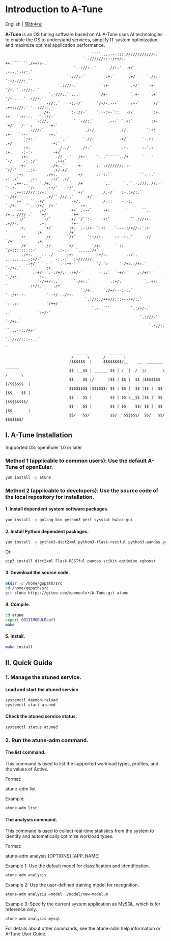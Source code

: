 Introduction to A-Tune
============
English | [简体中文](./README-zh.md)

**A-Tune** is an OS tuning software based on AI. A-Tune uses AI technologies to enable the OS to understand services, simplify IT system optimization, and maximize optimal application performance.

                                          ````....---::::////////////-.`
                                      `.-//////::::/++/--++.```````./++//-.`
                                  `.-://:.``     -//:.`  .+/`       .++-.:++/:.`
                               `-://:-``       `:+:`      .+/`    `://:. `:+/-///:.``
                           `.:///-.`          `:+-         .+/`    :+-    `/+. `.-://:-``
                       `.-///:.``...`        `/+-          `:+-    `:+`    `/+---..`.-://:-``
                      -//:.`    -:.-/`      `/+/-.---`    `/+-`     `//`    .++::///.` `.-://:-.`
                    ./+-`       `:-://-`    `.--:+-`::   -//.       `:+.     :+.  `:+:--.  ``-://:`
                 `-://.           ` `-//:.`      .---` `:+:`        :+-      `+/`   /-`-:       -+:`
              .-///-`                  ./+/.          .//.        `:+:        :+-   `---`        -+:`
            `:+:.`          `..`      `-//-           -+/`      `--+:         .+/     ```         -+:`
            :+-            ./.-/`    ./+-`             -+-      :-`-:         :+.    -:-:-         -+/`
           :+:            .//--:`  `/+:`    `.-.``````../+-     `---`        `+/     -:.:/`        .++/`
          -+:`          ./+:.``    -+-      :-`:///////:::-                  `+/-`    ..:+-       .+/-+/`
         -+:          ./+:.        .+/      .:-:.``            ``.-:.`       -:`./`     .+:      -+/` .+/`
        .++-..``   `./+:`           /+`        `..`     `.``.-:///:://:-`    `:-:-     `/+.   `.:+/`   .+/`
        .++::////::/+:`           `:+/`       ./.-/`   :-.:+/:.``    `-/+/-`          `.+/``-///:.`     .+/`
         ++`   ``.-+/`           -+/.         ./-::    -:-:.            `-/+-    ``.-:/+/. /+-`          :+-
         -+-       .+/`          ++` .---`     -+:       `      ``..       /+..-////-.`   `+/`          `++`
         `+/`       .+/`        .+/ `/``:-    :+:`         ``.://++-       .+//-.`        .+:           -+-
          :+.        `+/`       :+-  .-:/+- `:+:    `----:/+//-.`.+:        `             :+.          `/+`
          .+:         /+.      `/+`     `:+//+-     -: .+-.`     .+/                     `/+`          .+:
           /+`      `-//.      `+/        `/+:      `-::.        `/+:::::::::-`         .:-:-   `....../+`
           ./+:.    :: ./      -+-          -+/-.        .:/-.    ..........-:+/-`      -:.-:`  :+//////:
             .:+/-` `---`  `.-:++-`         `/.`:-    `-/+:.:/+:.`            `-/+/.`    `.`    :+.
                .:+/-``.-:/+/:-.-/+/-`       -:::`  `-+/-`    .-/+/-`            `-/+:.         :+.
                  `-/++/:..`      `-/+:.`         .:+/.          `.:+/:.` `         .:+/:.     ./+`
                     `               `:/+:.    `./+/---:::.`        `.:/+:-:.         `.:+/-.-/+:.
                                       `.://::/+++//:::---/+/:.`       `:-.::            `/++/-`
                                          `.-..```         `.:/+/-.`     ..`           `:+/-`
                                                               `.:///-``            `-/+:.`
                                                                   `-://:-``...--::/+/-`
                                                                      `.-////:::--..`
                                                                          `
                                  ______        ________
                                 /      \      /        |
                                /$$$$$$  |     $$$$$$$$/__    __  _______    ______
                                $$ |__$$ | ______ $$ | /  |  /  |/       \  /      \
                                $$    $$ |/      |$$ | $$ |  $$ |$$$$$$$  |/$$$$$$  |
                                $$$$$$$$ |$$$$$$/ $$ | $$ |  $$ |$$ |  $$ |$$    $$ |
                                $$ |  $$ |        $$ | $$ \__$$ |$$ |  $$ |$$$$$$$$/
                                $$ |  $$ |        $$ | $$    $$/ $$ |  $$ |$$       |
                                $$/   $$/         $$/   $$$$$$/  $$/   $$/  $$$$$$$/



I. A-Tune Installation
----------

Supported OS: openEuler 1.0 or later

### Method 1 (applicable to common users): Use the default A-Tune of openEuler.

```bash
yum install -y atune
```

### Method 2 (applicable to developers): Use the source code of the local repository for installation.

#### 1. Install dependent system software packages.
```bash
yum install -y golang-bin python3 perf sysstat hwloc-gui
```

#### 2. Install Python dependent packages.
```bash
yum install -y python3-dict2xml python3-flask-restful python3-pandas python3-scikit-optimize python3-xgboost
```
Or
```bash
pip3 install dict2xml Flask-RESTful pandas scikit-optimize xgboost
```

#### 3. Download the source code.
```bash
mkdir -p /home/gopath/src
cd /home/gopath/src
git clone https://gitee.com/openeuler/A-Tune.git atune
```

#### 4. Compile.
```bash
cd atune
export GO111MODULE=off
make
```

#### 5. Install.
```bash
make install
```

II. Quick Guide
------------

### 1. Manage the atuned service.

#### Load and start the atuned service.
```bash
systemctl daemon-reload
systemctl start atuned
```

#### Check the atuned service status.
```bash
systemctl status atuned
```

### 2. Run the atune-adm command.

#### The list command.
This command is used to list the supported workload types, profiles, and the values of Active.

Format:

atune-adm list

Example:
```bash
atune-adm list
```

#### The analysis command.
This command is used to collect real-time statistics from the system to identify and automatically optimize workload types.

Format:

atune-adm analysis [OPTIONS] [APP_NAME]

Example 1: Use the default model for classification and identification.
```bash
atune-adm analysis
```
Example 2: Use the user-defined training model for recognition.
```bash
atune-adm analysis –model ./model/new-model.m
```
Example 3: Specify the current system application as MySQL, which is for reference only.
```bash
atune-adm analysis mysql
```

For details about other commands, see the atune-adm help information or A-Tune User Guide.
